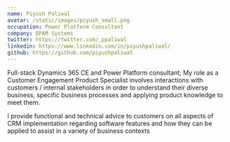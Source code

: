 ```yaml
---
name: Piyush Paliwal
avatar: /static/images/piyush_small.png
occupation: Power Platform Consultant
company: EPAM Systems
twitter: https://twitter.com/_ppaliwal
linkedin: https://www.linkedin.com/in/piyushpaliwal/
github: https://github.com/piyushpaliwal
---
```


Full-stack Dynamics 365 CE and Power Platform consultant; My role as a Customer Engagement Product Specialist involves interactions with customers / internal stakeholders in order to understand their diverse business, specific business processes and applying product knowledge to meet them.

I provide functional and technical advice to customers on all aspects of CRM implementation regarding software features and how they can be applied to assist in a variety of business contexts
